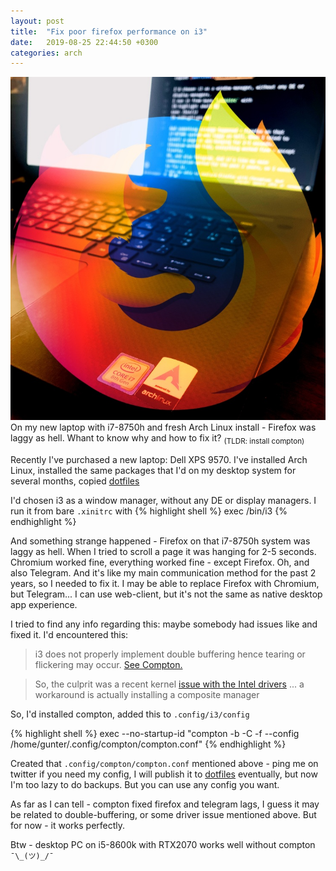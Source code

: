 ```yaml
---
layout: post
title:  "Fix poor firefox performance on i3"
date:   2019-08-25 22:44:50 +0300
categories: arch
---
```

![Firefox on Arch](/assets/post1_title.jpg)
On my new laptop with i7-8750h and fresh Arch Linux install - Firefox was laggy as hell. Whant to know why and how to fix it? 
<sub> (TLDR: install compton)</sub>

Recently I've purchased a new laptop: Dell XPS 9570.
I've installed Arch Linux, installed the same packages that I'd on my desktop system for several months, copied [dotfiles][dotfiles-github]

I'd chosen i3 as a window manager, without any DE or display managers.
I run it from bare `.xinitrc` with
{% highlight shell %}
exec /bin/i3
{% endhighlight %}

And something strange happened - Firefox on that i7-8750h system was laggy as hell. When I tried to scroll a page it was hanging for 2-5 seconds.
Chromium worked fine, everything worked fine - except Firefox. 
Oh, and also Telegram. And it's like my main communication method for the past 2 years, so I needed to fix it. 
I may be able to replace Firefox with Chromium, but Telegram... I can use web-client, but it's not the same as native desktop app experience. 

I tried to find any info regarding this: maybe somebody had issues like and fixed it.
I'd encountered this:

>i3 does not properly implement double buffering hence tearing or flickering may occur. [See Compton.][arch-i3-tearing]

>So, the culprit was a recent kernel [issue with the Intel drivers][reddit-firefox-issue] ... a workaround is actually installing a composite manager

So, I'd installed compton, added this to `.config/i3/config`

{% highlight shell %}
exec --no-startup-id "compton -b -C -f --config /home/gunter/.config/compton/compton.conf"
{% endhighlight %}

Created that `.config/compton/compton.conf` mentioned above - ping me on twitter if you need my config, I will publish it to [dotfiles][dotfiles-github] eventually, but now I'm too lazy to do backups. But you can use any config you want.

As far as I can tell - compton fixed firefox and telegram lags, I guess it may be related to double-buffering, or some driver issue mentioned above.
But for now - it works perfectly.

Btw - desktop PC on i5-8600k with RTX2070 works well without compton `¯\_(ツ)_/¯`

[dotfiles-github]: https://github.com/SuddenGunter/dotfiles
[arch-i3-tearing]: https://wiki.archlinux.org/index.php/I3#Tearing
[reddit-firefox-issue]: https://www.reddit.com/r/i3wm/comments/4wqwcf/why_would_an_application_run_slow_in_i3_and_fast/d6loavq?utm_source=share&utm_medium=web2x